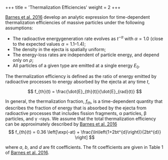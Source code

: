 +++
title = 'Thermalization Efficiencies'
weight = 2
+++

[Barnes et al. 2016](/References/References/#Barnes2016) develop an analytic expression for time-dependent thermalization efficiencies of massive particles under the following assumptions:
 - The radioactive energygeneration rate evolves as $t^{-\alpha}$ with $\alpha = 1.0$ (close to the  expected values $\alpha = 1.1–1.4$);
 - The density in the ejecta is spatially uniform;
 - The energy-loss rates are independent of particle energy, and depend only on $\rho$;
 - All particles of a given type are emitted at a single energy $E_{0}$.

The thermalization efficiency is defined as the ratio of energy emitted by radioactive processes to energy absorbed by the ejecta at any time $t$,

$$
f_{th}(t) = \frac{\dot{E}_{th}(t)}{\dot{E}_{rad}(t)}
$$

In general, the thermalization fraction, $f_{th}$, is a time-dependent quantity that describes the fraction of energy that is absorbed by the ejecta from radioactive processes that includes fission fragments, α particles, β particles, and γ -rays. We assume that the total thermalization efficiency can be approximately described by [Barnes et al. 2016](/References/References/#Barnes2016)
$$
f_{th}(t) = 0.36 \left[\exp(-at) + \frac{\ln\left(1+2bt^{d}\right)}{2bt^{d}} \right]
$$

where $a$, $b$, and $d$ are fit coefficients. The fit coefficients are given in Table 1 of [Barnes et al. 2016](/References/References/#Barnes2016).